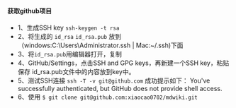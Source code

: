 #### 获取github项目
* 1、生成SSH key 
`ssh-keygen -t rsa`
* 2、将生成的 
`id_rsa`
`id_rsa.pub`
放到（windows:C:\Users\Administrator\.ssh | Mac:~/.ssh)下面
* 3、将`id_rsa.pub`用编辑器打开，复制
* 4、GitHub/Settings，点击SSH and GPG keys，再新建一个SSH key，粘贴保存
id_rsa.pub文件中的内容放到key中。
* 5、测试SSH连接 
`ssh -T -v git@github.com` 
成功提示如下： You've successfully authenticated, but GitHub does not provide shell access. 
* 6、使用 
`$ git clone git@github.com:xiaocao0702/mdwiki.git`


